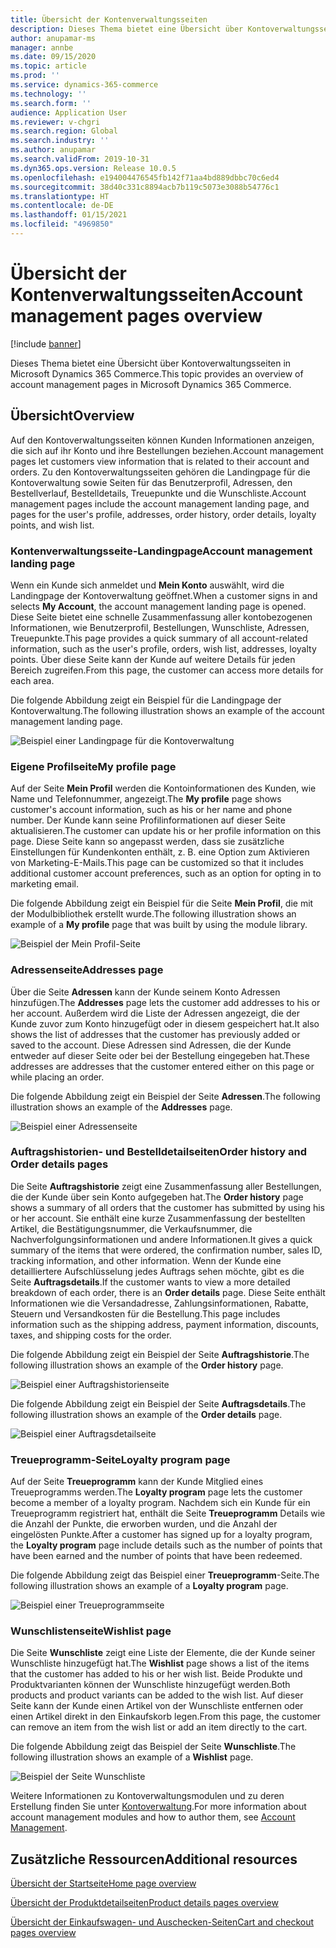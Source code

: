 ```yaml
---
title: Übersicht der Kontenverwaltungsseiten
description: Dieses Thema bietet eine Übersicht über Kontoverwaltungsseiten in Microsoft Dynamics 365 Commerce.
author: anupamar-ms
manager: annbe
ms.date: 09/15/2020
ms.topic: article
ms.prod: ''
ms.service: dynamics-365-commerce
ms.technology: ''
ms.search.form: ''
audience: Application User
ms.reviewer: v-chgri
ms.search.region: Global
ms.search.industry: ''
ms.author: anupamar
ms.search.validFrom: 2019-10-31
ms.dyn365.ops.version: Release 10.0.5
ms.openlocfilehash: e194004476545fb142f71aa4bd889dbbc70c6ed4
ms.sourcegitcommit: 38d40c331c8894acb7b119c5073e3088b54776c1
ms.translationtype: HT
ms.contentlocale: de-DE
ms.lasthandoff: 01/15/2021
ms.locfileid: "4969850"
---
```

# <a name="account-management-pages-overview"></a><span data-ttu-id="16c46-103">Übersicht der Kontenverwaltungsseiten</span><span class="sxs-lookup"><span data-stu-id="16c46-103">Account management pages overview</span></span>

[!include [banner](includes/banner.md)]

<span data-ttu-id="16c46-104">Dieses Thema bietet eine Übersicht über Kontoverwaltungsseiten in Microsoft Dynamics 365 Commerce.</span><span class="sxs-lookup"><span data-stu-id="16c46-104">This topic provides an overview of account management pages in Microsoft Dynamics 365 Commerce.</span></span>

## <a name="overview"></a><span data-ttu-id="16c46-105">Übersicht</span><span class="sxs-lookup"><span data-stu-id="16c46-105">Overview</span></span>

<span data-ttu-id="16c46-106">Auf den Kontoverwaltungsseiten können Kunden Informationen anzeigen, die sich auf ihr Konto und ihre Bestellungen beziehen.</span><span class="sxs-lookup"><span data-stu-id="16c46-106">Account management pages let customers view information that is related to their account and orders.</span></span> <span data-ttu-id="16c46-107">Zu den Kontoverwaltungsseiten gehören die Landingpage für die Kontoverwaltung sowie Seiten für das Benutzerprofil, Adressen, den Bestellverlauf, Bestelldetails, Treuepunkte und die Wunschliste.</span><span class="sxs-lookup"><span data-stu-id="16c46-107">Account management pages include the account management landing page, and pages for the user's profile, addresses, order history, order details, loyalty points, and wish list.</span></span>

### <a name="account-management-landing-page"></a><span data-ttu-id="16c46-108">Kontenverwaltungsseite-Landingpage</span><span class="sxs-lookup"><span data-stu-id="16c46-108">Account management landing page</span></span>

<span data-ttu-id="16c46-109">Wenn ein Kunde sich anmeldet und **Mein Konto** auswählt, wird die Landingpage der Kontoverwaltung geöffnet.</span><span class="sxs-lookup"><span data-stu-id="16c46-109">When a customer signs in and selects **My Account**, the account management landing page is opened.</span></span> <span data-ttu-id="16c46-110">Diese Seite bietet eine schnelle Zusammenfassung aller kontobezogenen Informationen, wie Benutzerprofil, Bestellungen, Wunschliste, Adressen, Treuepunkte.</span><span class="sxs-lookup"><span data-stu-id="16c46-110">This page provides a quick summary of all account-related information, such as the user's profile, orders, wish list, addresses, loyalty points.</span></span> <span data-ttu-id="16c46-111">Über diese Seite kann der Kunde auf weitere Details für jeden Bereich zugreifen.</span><span class="sxs-lookup"><span data-stu-id="16c46-111">From this page, the customer can access more details for each area.</span></span>

<span data-ttu-id="16c46-112">Die folgende Abbildung zeigt ein Beispiel für die Landingpage der Kontoverwaltung.</span><span class="sxs-lookup"><span data-stu-id="16c46-112">The following illustration shows an example of the account management landing page.</span></span>

![Beispiel einer Landingpage für die Kontoverwaltung](./media/Account-Management.PNG)

### <a name="my-profile-page"></a><span data-ttu-id="16c46-114">Eigene Profilseite</span><span class="sxs-lookup"><span data-stu-id="16c46-114">My profile page</span></span>

<span data-ttu-id="16c46-115">Auf der Seite **Mein Profil** werden die Kontoinformationen des Kunden, wie Name und Telefonnummer, angezeigt.</span><span class="sxs-lookup"><span data-stu-id="16c46-115">The **My profile** page shows customer's account information, such as his or her name and phone number.</span></span> <span data-ttu-id="16c46-116">Der Kunde kann seine Profilinformationen auf dieser Seite aktualisieren.</span><span class="sxs-lookup"><span data-stu-id="16c46-116">The customer can update his or her profile information on this page.</span></span> <span data-ttu-id="16c46-117">Diese Seite kann so angepasst werden, dass sie zusätzliche Einstellungen für Kundenkonten enthält, z. B. eine Option zum Aktivieren von Marketing-E-Mails.</span><span class="sxs-lookup"><span data-stu-id="16c46-117">This page can be customized so that it includes additional customer account preferences, such as an option for opting in to marketing email.</span></span>

<span data-ttu-id="16c46-118">Die folgende Abbildung zeigt ein Beispiel für die Seite **Mein Profil**, die mit der Modulbibliothek erstellt wurde.</span><span class="sxs-lookup"><span data-stu-id="16c46-118">The following illustration shows an example of a **My profile** page that was built by using the module library.</span></span>

![Beispiel der Mein Profil-Seite](./media/Account-Management-MyProfile.PNG)

### <a name="addresses-page"></a><span data-ttu-id="16c46-120">Adressenseite</span><span class="sxs-lookup"><span data-stu-id="16c46-120">Addresses page</span></span>

<span data-ttu-id="16c46-121">Über die Seite **Adressen** kann der Kunde seinem Konto Adressen hinzufügen.</span><span class="sxs-lookup"><span data-stu-id="16c46-121">The **Addresses** page lets the customer add addresses to his or her account.</span></span> <span data-ttu-id="16c46-122">Außerdem wird die Liste der Adressen angezeigt, die der Kunde zuvor zum Konto hinzugefügt oder in diesem gespeichert hat.</span><span class="sxs-lookup"><span data-stu-id="16c46-122">It also shows the list of addresses that the customer has previously added or saved to the account.</span></span> <span data-ttu-id="16c46-123">Diese Adressen sind Adressen, die der Kunde entweder auf dieser Seite oder bei der Bestellung eingegeben hat.</span><span class="sxs-lookup"><span data-stu-id="16c46-123">These addresses are addresses that the customer entered either on this page or while placing an order.</span></span>

<span data-ttu-id="16c46-124">Die folgende Abbildung zeigt ein Beispiel der Seite **Adressen**.</span><span class="sxs-lookup"><span data-stu-id="16c46-124">The following illustration shows an example of the **Addresses** page.</span></span>

![Beispiel einer Adressenseite](./media/Account-Management-Address.png)

### <a name="order-history-and-order-details-pages"></a><span data-ttu-id="16c46-126">Auftragshistorien- und Bestelldetailseiten</span><span class="sxs-lookup"><span data-stu-id="16c46-126">Order history and Order details pages</span></span>

<span data-ttu-id="16c46-127">Die Seite **Auftragshistorie** zeigt eine Zusammenfassung aller Bestellungen, die der Kunde über sein Konto aufgegeben hat.</span><span class="sxs-lookup"><span data-stu-id="16c46-127">The **Order history** page shows a summary of all orders that the customer has submitted by using his or her account.</span></span> <span data-ttu-id="16c46-128">Sie enthält eine kurze Zusammenfassung der bestellten Artikel, die Bestätigungsnummer, die Verkaufsnummer, die Nachverfolgungsinformationen und andere Informationen.</span><span class="sxs-lookup"><span data-stu-id="16c46-128">It gives a quick summary of the items that were ordered, the confirmation number, sales ID, tracking information, and other information.</span></span> <span data-ttu-id="16c46-129">Wenn der Kunde eine detailliertere Aufschlüsselung jedes Auftrags sehen möchte, gibt es die Seite **Auftragsdetails**.</span><span class="sxs-lookup"><span data-stu-id="16c46-129">If the customer wants to view a more detailed breakdown of each order, there is an **Order details** page.</span></span> <span data-ttu-id="16c46-130">Diese Seite enthält Informationen wie die Versandadresse, Zahlungsinformationen, Rabatte, Steuern und Versandkosten für die Bestellung.</span><span class="sxs-lookup"><span data-stu-id="16c46-130">This page includes information such as the shipping address, payment information, discounts, taxes, and shipping costs for the order.</span></span>

<span data-ttu-id="16c46-131">Die folgende Abbildung zeigt ein Beispiel der Seite **Auftragshistorie**.</span><span class="sxs-lookup"><span data-stu-id="16c46-131">The following illustration shows an example of the **Order history** page.</span></span>

![Beispiel einer Auftragshistorienseite](./media/Account-Management-OrderHistory.PNG)

<span data-ttu-id="16c46-133">Die folgende Abbildung zeigt ein Beispiel der Seite **Auftragsdetails**.</span><span class="sxs-lookup"><span data-stu-id="16c46-133">The following illustration shows an example of the **Order details** page.</span></span>

![Beispiel einer Auftragsdetailseite](./media/Account-Management-OrderDetails.PNG)

### <a name="loyalty-program-page"></a><span data-ttu-id="16c46-135">Treueprogramm-Seite</span><span class="sxs-lookup"><span data-stu-id="16c46-135">Loyalty program page</span></span>

<span data-ttu-id="16c46-136">Auf der Seite **Treueprogramm** kann der Kunde Mitglied eines Treueprogramms werden.</span><span class="sxs-lookup"><span data-stu-id="16c46-136">The **Loyalty program** page lets the customer become a member of a loyalty program.</span></span> <span data-ttu-id="16c46-137">Nachdem sich ein Kunde für ein Treueprogramm registriert hat, enthält die Seite **Treueprogramm** Details wie die Anzahl der Punkte, die erworben wurden, und die Anzahl der eingelösten Punkte.</span><span class="sxs-lookup"><span data-stu-id="16c46-137">After a customer has signed up for a loyalty program, the **Loyalty program** page include details such as the number of points that have been earned and the number of points that have been redeemed.</span></span>

<span data-ttu-id="16c46-138">Die folgende Abbildung zeigt das Beispiel einer **Treueprogramm**-Seite.</span><span class="sxs-lookup"><span data-stu-id="16c46-138">The following illustration shows an example of a **Loyalty program** page.</span></span>

![Beispiel einer Treueprogrammseite](./media/Account-Management-Loyalty.PNG)

### <a name="wishlist-page"></a><span data-ttu-id="16c46-140">Wunschlistenseite</span><span class="sxs-lookup"><span data-stu-id="16c46-140">Wishlist page</span></span>

<span data-ttu-id="16c46-141">Die Seite **Wunschliste** zeigt eine Liste der Elemente, die der Kunde seiner Wunschliste hinzugefügt hat.</span><span class="sxs-lookup"><span data-stu-id="16c46-141">The **Wishlist** page shows a list of the items that the customer has added to his or her wish list.</span></span> <span data-ttu-id="16c46-142">Beide Produkte und Produktvarianten können der Wunschliste hinzugefügt werden.</span><span class="sxs-lookup"><span data-stu-id="16c46-142">Both products and product variants can be added to the wish list.</span></span> <span data-ttu-id="16c46-143">Auf dieser Seite kann der Kunde einen Artikel von der Wunschliste entfernen oder einen Artikel direkt in den Einkaufskorb legen.</span><span class="sxs-lookup"><span data-stu-id="16c46-143">From this page, the customer can remove an item from the wish list or add an item directly to the cart.</span></span>

<span data-ttu-id="16c46-144">Die folgende Abbildung zeigt das Beispiel der Seite **Wunschliste**.</span><span class="sxs-lookup"><span data-stu-id="16c46-144">The following illustration shows an example of a **Wishlist** page.</span></span>

![Beispiel der Seite Wunschliste](./media/Account-Management-Wishlist.PNG)

<span data-ttu-id="16c46-146">Weitere Informationen zu Kontoverwaltungsmodulen und zu deren Erstellung finden Sie unter [Kontoverwaltung](account-management.md).</span><span class="sxs-lookup"><span data-stu-id="16c46-146">For more information about account management modules and how to author them, see [Account Management](account-management.md).</span></span>

## <a name="additional-resources"></a><span data-ttu-id="16c46-147">Zusätzliche Ressourcen</span><span class="sxs-lookup"><span data-stu-id="16c46-147">Additional resources</span></span>

[<span data-ttu-id="16c46-148">Übersicht der Startseite</span><span class="sxs-lookup"><span data-stu-id="16c46-148">Home page overview</span></span>](quick-tour-home-page.md)

[<span data-ttu-id="16c46-149">Übersicht der Produktdetailseiten</span><span class="sxs-lookup"><span data-stu-id="16c46-149">Product details pages overview</span></span>](quick-tour-pdp.md)

[<span data-ttu-id="16c46-150">Übersicht der Einkaufswagen- und Auschecken-Seiten</span><span class="sxs-lookup"><span data-stu-id="16c46-150">Cart and checkout pages overview</span></span>](quick-tour-cart-checkout.md)

